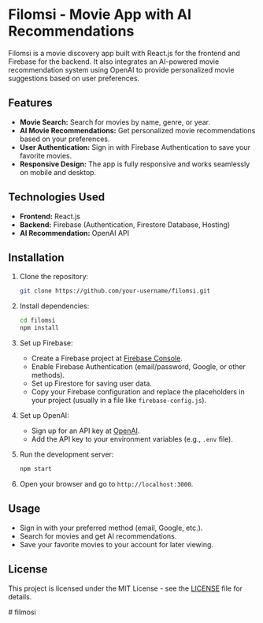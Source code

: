 
# Filomsi - Movie App with AI Recommendations

Filomsi is a movie discovery app built with React.js for the frontend and Firebase for the backend. It also integrates an AI-powered movie recommendation system using OpenAI to provide personalized movie suggestions based on user preferences.

## Features

- **Movie Search:** Search for movies by name, genre, or year.
- **AI Movie Recommendations:** Get personalized movie recommendations based on your preferences.
- **User Authentication:** Sign in with Firebase Authentication to save your favorite movies.
- **Responsive Design:** The app is fully responsive and works seamlessly on mobile and desktop.

## Technologies Used

- **Frontend:** React.js
- **Backend:** Firebase (Authentication, Firestore Database, Hosting)
- **AI Recommendation:** OpenAI API

## Installation

1. Clone the repository:

   ```bash
   git clone https://github.com/your-username/filomsi.git
   ```

2. Install dependencies:

   ```bash
   cd filomsi
   npm install
   ```

3. Set up Firebase:
   - Create a Firebase project at [Firebase Console](https://console.firebase.google.com/).
   - Enable Firebase Authentication (email/password, Google, or other methods).
   - Set up Firestore for saving user data.
   - Copy your Firebase configuration and replace the placeholders in your project (usually in a file like `firebase-config.js`).

4. Set up OpenAI:
   - Sign up for an API key at [OpenAI](https://beta.openai.com/signup/).
   - Add the API key to your environment variables (e.g., `.env` file).

5. Run the development server:

   ```bash
   npm start
   ```

6. Open your browser and go to `http://localhost:3000`.

## Usage

- Sign in with your preferred method (email, Google, etc.).
- Search for movies and get AI recommendations.
- Save your favorite movies to your account for later viewing.

## License

This project is licensed under the MIT License - see the [LICENSE](LICENSE) file for details.


#   f i l m o s i  
 